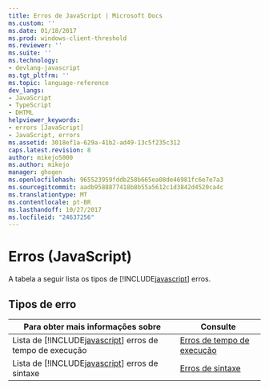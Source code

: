 ```yaml
---
title: Erros de JavaScript | Microsoft Docs
ms.custom: ''
ms.date: 01/18/2017
ms.prod: windows-client-threshold
ms.reviewer: ''
ms.suite: ''
ms.technology:
- devlang-javascript
ms.tgt_pltfrm: ''
ms.topic: language-reference
dev_langs:
- JavaScript
- TypeScript
- DHTML
helpviewer_keywords:
- errors [JavaScript]
- JavaScript, errors
ms.assetid: 3018ef1a-629a-41b2-ad49-13c5f235c312
caps.latest.revision: 8
author: mikejo5000
ms.author: mikejo
manager: ghogen
ms.openlocfilehash: 965523959fddb258b665ea08de46981fc6e7e7a3
ms.sourcegitcommit: aadb9588877418b8b55a5612c1d3842d4520ca4c
ms.translationtype: MT
ms.contentlocale: pt-BR
ms.lasthandoff: 10/27/2017
ms.locfileid: "24637256"
---
```

# <a name="javascript-errors"></a>Erros (JavaScript)
A tabela a seguir lista os tipos de [!INCLUDE[javascript](../../javascript/includes/javascript-md.md)] erros.  
  
## <a name="error-types"></a>Tipos de erro  
  
|Para obter mais informações sobre|Consulte|  
|--------------------------------|---------|  
|Lista de [!INCLUDE[javascript](../../javascript/includes/javascript-md.md)] erros de tempo de execução|[Erros de tempo de execução](../../javascript/reference/javascript-run-time-errors.md)|  
|Lista de [!INCLUDE[javascript](../../javascript/includes/javascript-md.md)] erros de sintaxe|[Erros de sintaxe](../../javascript/reference/javascript-syntax-errors.md)|